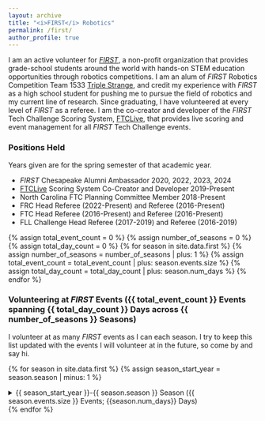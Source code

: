 ```yaml
---
layout: archive
title: "<i>FIRST</i> Robotics"
permalink: /first/
author_profile: true
---
```


I am an active volunteer for [*FIRST*](https://www.firstinspires.org/), a non-profit organization that provides grade-school students around the world with hands-on STEM education opportunities through robotics competitions. I am an alum of *FIRST* Robotics Competition Team 1533 [Triple Strange](https://ecgrobotics.org/), and credit my experience with *FIRST* as a high school student for pushing me to pursue the field of robotics and my current line of research. Since graduating, I have volunteered at every level of *FIRST* as a referee. I am the co-creator and developer of the *FIRST* Tech Challenge Scoring System, [FTCLive](https://github.com/FIRST-Tech-Challenge/scorekeeper), that provides live scoring and event management for all *FIRST* Tech Challenge events.

### Positions Held
Years given are for the spring semester of that academic year.
* *FIRST* Chesapeake Alumni Ambassador 2020, 2022, 2023, 2024
* [FTCLive](https://github.com/FIRST-Tech-Challenge/scorekeeper) Scoring System Co-Creator and Developer 2019-Present
* North Carolina FTC Planning Committee Member 2018-Present
* FRC Head Referee (2022-Present) and Referee (2016-Present)
* FTC Head Referee (2016-Present) and Referee (2016-Present)
* FLL Challenge Head Referee (2017-2019) and Referee (2016-2019)


{% assign total_event_count = 0 %}
{% assign number_of_seasons = 0 %}
{% assign total_day_count = 0 %}
{% for season in site.data.first %}
{% assign number_of_seasons = number_of_seasons | plus: 1 %}
{% assign total_event_count = total_event_count | plus: season.events.size %}
{% assign total_day_count = total_day_count | plus: season.num_days %}
{% endfor %}
### Volunteering at *FIRST* Events ({{ total_event_count }} Events spanning {{ total_day_count }} Days across {{ number_of_seasons }} Seasons)
I volunteer at as many *FIRST* events as I can each season. I try to keep this list updated with the events I will volunteer at in the future, so come by and say hi.

{% for season in site.data.first %}
{% assign season_start_year = season.season | minus: 1 %}
  <details>
  <summary>{{ season_start_year }}-{{ season.season }} Season ({{ season.events.size }} Events; {{season.num_days}} Days)</summary>
  <table>
  <tr><th>Event Date</th><th style="text-align: center">Program</th><th>Event</th><th>Role(s)</th></tr>
  {% for event in season.events %}
    <tr>
    <td>{{ event.event_start }}
    {% if event.event_start != event.event_end %}
    - {{ event.event_end }}
    {% endif %}
    </td>
    <td style="text-align: center"><span class="program-pill {{ event.program }}"> {{ event.program }} </span>
    </td>
    <td>{{ event.event }}</td>
    <td>{% for role in event.roles %}{{ role }}{% if forloop.last %}{% else %}, {% endif %}{% endfor %}</td>
  </tr>
  {% endfor %}
  </table>
  </details>
{% endfor %}